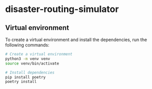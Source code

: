 # disaster-routing-simulator

## Virtual environment

To create a virtual environment and install the dependencies, run the following commands:

```bash
# Create a virtual environment
python3 -m venv venv
source venv/bin/activate

# Install dependencies
pip install poetry
poetry install
```
